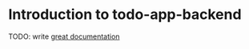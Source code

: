 # Introduction to todo-app-backend

TODO: write [great documentation](http://jacobian.org/writing/what-to-write/)
